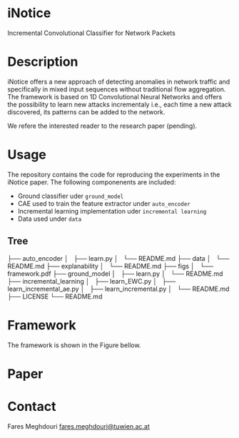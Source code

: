 # iNotice
Incremental Convolutional Classifier for Network Packets

# Description

iNotice offers a new approach of detecting anomalies in network traffic and specifically in mixed input sequences without traditional flow aggregation.
The framework is based on 1D Convolutional Neural Networks and offers the possibility to learn new attacks incrementaly i.e., each time a new attack discovered, its patterns can be added to the network.

We refere the interested reader to the research paper (pending).

# Usage

The repository contains the code for reproducing the experiments in the iNotice paper.
The following componenents are included:
* Ground classifier uder `ground_model`
* CAE used to train the feature extractor under `auto_encoder`
* Incremental learning implementation uder `incremental learning`
* Data used under `data`

## Tree

├── auto_encoder
│   ├── learn.py
│   └── README.md
├── data
│   └── README.md
├── explanability
│   └── README.md
├── figs
│   └── framework.pdf
├── ground_model
│   ├── learn.py
│   └── README.md
├── incremental_learning
│   ├── learn_EWC.py
│   ├── learn_incremental_ae.py
│   ├── learn_incremental.py
│   └── README.md
├── LICENSE
└── README.md

# Framework
The framework is shown in the Figure bellow.


# Paper


# Contact
Fares Meghdouri
fares.meghdouri@tuwien.ac.at